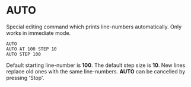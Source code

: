 # AUTO

Special editing command which prints line-numbers automatically. Only works in immediate mode.

`AUTO`  
`AUTO AT 100 STEP 10`  
`AUTO STEP 100`  

Default starting line-number is **100**. The default step size is **10**. New lines replace old ones with the same line-numbers. **AUTO** can be cancelled by pressing 'Stop'.